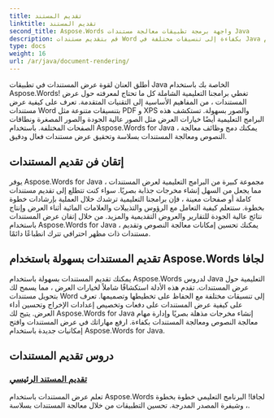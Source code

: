 ```yaml
---
title: تقديم المستند
linktitle: تقديم المستند
second_title: Aspose.Words واجهة برمجة تطبيقات معالجة مستندات Java
description: قم بتقديم مستندات Word بكفاءة إلى تنسيقات مختلفة في Java باستخدام Aspose.Words! تقديم المستند الرئيسي للمخرجات المهنية.
type: docs
weight: 16
url: /ar/java/document-rendering/
---
```


أطلق العنان لقوة عرض المستندات في تطبيقات Java الخاصة بك باستخدام Aspose.Words! تغطي برامجنا التعليمية الشاملة كل ما تحتاج لمعرفته حول عرض المستندات ، من المفاهيم الأساسية إلى التقنيات المتقدمة. تعرف على كيفية عرض مستندات Word بتنسيقات متنوعة مثل PDF و XPS والصور بسهولة. تستكشف هذه البرامج التعليمية أيضًا خيارات العرض مثل الصور عالية الجودة والصور المصغرة ونطاقات الصفحات المختلفة. باستخدام Aspose.Words for Java ، يمكنك دمج وظائف معالجة النصوص ومعالجة المستندات بسلاسة وتحقيق عرض مستندات فعال ودقيق.

## إتقان فن تقديم المستندات

يوفر Aspose.Words for Java مجموعة كبيرة من البرامج التعليمية لعرض المستندات ، مما يجعل من السهل إنشاء مخرجات جذابة بصريًا. سواء كنت تتطلع إلى تقديم مستندات كاملة أو صفحات معينة ، فإن برامجنا التعليمية ترشدك خلال العملية بإرشادات خطوة بخطوة. ستتعلم كيفية التعامل مع الرؤوس والتذييلات والعلامات المائية أثناء العرض وإنتاج نتائج عالية الجودة للتقارير والعروض التقديمية والمزيد. من خلال إتقان عرض المستندات باستخدام Aspose.Words for Java ، يمكنك تحسين إمكانات معالجة النصوص وتقديم مستندات ذات مظهر احترافي تترك انطباعًا دائمًا.

## تقديم المستندات بسهولة باستخدام Aspose.Words لجافا

يمكنك تقديم المستندات بسهولة باستخدام Aspose.Words لدروس Java التعليمية حول عرض المستندات. تقدم هذه الأدلة استكشافًا شاملاً لخيارات العرض ، مما يسمح لك بتحويل مستندات Word إلى تنسيقات مختلفة مع الحفاظ على تخطيطها وتصميمها. تعرف على كيفية عرض المستندات على دفعات وتخصيص إعدادات الإخراج وتحسين أداء العرض. يتيح لك Aspose.Words for Java إنشاء مخرجات مذهلة بصريًا وإدارة مهام معالجة النصوص ومعالجة المستندات بكفاءة. ارفع مهاراتك في عرض المستندات وافتح إمكانيات جديدة باستخدام Aspose.Words for Java.

## دروس تقديم المستندات
### [ تقديم المستند الرئيسي](./master-document-rendering/)
تعلم عرض المستندات باستخدام Aspose.Words لجافا! البرنامج التعليمي خطوة بخطوة ، وشيفرة المصدر المدرجة. تحسين التطبيقات من خلال معالجة المستندات بسلاسة.